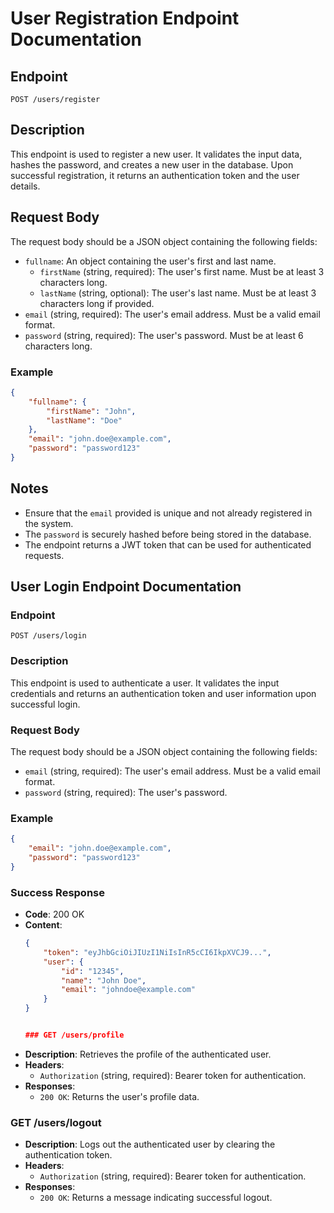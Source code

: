 # User Registration Endpoint Documentation

## Endpoint
`POST /users/register`

## Description
This endpoint is used to register a new user. It validates the input data, hashes the password, and creates a new user in the database. Upon successful registration, it returns an authentication token and the user details.

## Request Body
The request body should be a JSON object containing the following fields:

- `fullname`: An object containing the user's first and last name.
    - `firstName` (string, required): The user's first name. Must be at least 3 characters long.
    - `lastName` (string, optional): The user's last name. Must be at least 3 characters long if provided.
- `email` (string, required): The user's email address. Must be a valid email format.
- `password` (string, required): The user's password. Must be at least 6 characters long.

### Example
```json
{
    "fullname": {
        "firstName": "John",
        "lastName": "Doe"
    },
    "email": "john.doe@example.com",
    "password": "password123"
}
```
## Notes
- Ensure that the `email` provided is unique and not already registered in the system.
- The `password` is securely hashed before being stored in the database.
- The endpoint returns a JWT token that can be used for authenticated requests.


## User Login Endpoint Documentation

### Endpoint
`POST /users/login`

### Description
This endpoint is used to authenticate a user. It validates the input credentials and returns an authentication token and user information upon successful login.

### Request Body
The request body should be a JSON object containing the following fields:

- `email` (string, required): The user's email address. Must be a valid email format.
- `password` (string, required): The user's password.

### Example
```json
{
    "email": "john.doe@example.com",
    "password": "password123"
}
```

### Success Response
- **Code**: 200 OK
- **Content**:
  ```json
  {
      "token": "eyJhbGciOiJIUzI1NiIsInR5cCI6IkpXVCJ9...",
      "user": {
          "id": "12345",
          "name": "John Doe",
          "email": "johndoe@example.com"
      }
  }


  ### GET /users/profile
- **Description**: Retrieves the profile of the authenticated user.
- **Headers**:
    - `Authorization` (string, required): Bearer token for authentication.
- **Responses**:
    - `200 OK`: Returns the user's profile data.


### GET /users/logout
- **Description**: Logs out the authenticated user by clearing the authentication token.
- **Headers**:
    - `Authorization` (string, required): Bearer token for authentication.
- **Responses**:
    - `200 OK`: Returns a message indicating successful logout.
